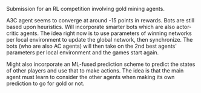 Submission for an RL competition involving gold mining agents.

A3C agent seems to converge at around -15 points in rewards. Bots are still based upon heuristics. Will incorporate smarter bots which are also actor-critic agents. The idea right now is to use parameters of winning networks per local environment to update the global network, then synchronize. The bots (who are also AC agents) will then take on the 2nd best agents' parameters per local environment and the games start again.

Might also incorporate an ML-fused prediction scheme to predict the states of other players and use that to make actions. The idea is that the main agent must learn to consider the other agents when making its own prediction to go for gold or not. 
